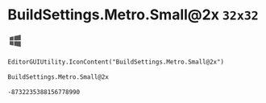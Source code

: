 # BuildSettings.Metro.Small@2x `32x32`
<img src="/img/BuildSettings.Metro.Small@2x.png" width=32 height=32>

``` CSharp
EditorGUIUtility.IconContent("BuildSettings.Metro.Small@2x")
```
```
BuildSettings.Metro.Small@2x
```
```
-8732235388156778990
```
